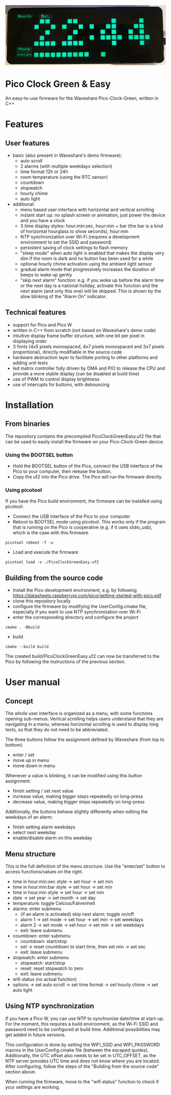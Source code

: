 ![image](Clock.jpeg)

# Pico Clock Green & Easy
An easy-to-use firmware for the Waveshare Pico-Clock-Green, written in C++

# Features
## User features
- basic (also present in Waveshare's demo firmware):
    - auto scroll
    - 2 alarms (with multiple weekdays selection)
    - time format 12h or 24h
    - room temperature (using the RTC sensor)
    - countdown
    - stopwatch
    - hourly chime
    - auto light
- additional:
    - menu based user interface with horizontal and vertical scrolling
    - instant start up: no splash screen or animation, just power the device and you have a clock
    - 3 time display styles: hour:min:sec, hour:min + bar (the bar is a kind of horizontal hourglass to show seconds), hour:min
    - NTP synchronization over Wi-Fi (requires a development environment to set the SSID and password)
    - persistent saving of clock settings to flash memory
    - "sleep mode" when auto light is enabled that makes the display very dim if the room is dark and no button has been used for a while
    - optional hourly chime activation using the ambient light sensor
    - gradual alarm mode that progressively increases the duration of beeps to wake up gently
    - "skip next alarm" function: e.g. if you woke up before the alarm time or the next day is a national holiday, activate this function and the next alarm (and only this one) will be skipped. This is shown by the slow blinking of the "Alarm On" indicator.

## Technical features
- support for Pico and Pico W
- written in C++ from scratch (not based on Waveshare's demo code)
- intuitive display frame buffer structure, with one bit per pixel in displaying order
- 3 fonts (4x5 pixels monospaced, 4x7 pixels monospaced and 3x7 pixels proportional), directly modifiable in the source code
- hardware abstraction layer to facilitate porting to other platforms and adding unit tests
- led matrix controller fully driven by DMA and PIO to release the CPU and provide a more stable display (can be disabled at build time)
- use of PWM to control display brightness
- use of interrupts for buttons, with debouncing


# Installation
## From binaries

The repository contains the precompiled PicoClockGreenEasy.uf2 file that can be used to easily install the firmware on your Pico-Clock-Green device.

### Using the BOOTSEL button
- Hold the BOOTSEL button of the Pico, connect the USB interface of the Pico to your computer, then release the button.
- Copy the uf2 into the Pico drive. The Pico will run the firmware directly.

### Using picotool
If you have the Pico build environment, the firmware can be installed using picotool:
- Connect the USB interface of the Pico to your computer
- Reboot to BOOTSEL mode using picotool. This works only if the program that is running on the Pico is cooperative (e.g. if it uses stdio_usb), which is the case with this firmware.
```
picotool reboot -f -u
```
- Load and execute the firmware
```
picotool load -x ./PicoClockGreenEasy.uf2
```

## Building from the source code

- Install the Pico development environment, e.g. by following https://datasheets.raspberrypi.com/pico/getting-started-with-pico.pdf
- clone this repository locally
- configure the firmware by modifying the UserConfig.cmake file, especially if you want to use NTP synchronization over Wi-Fi
- enter the corresponding directory and configure the project
```
cmake . -Bbuild
```
- build
```
cmake --build build
```

The created build/PicoClockGreenEasy.uf2 can now be transferred to the Pico by following the instructions of the previous section.

# User manual

## Concept

The whole user interface is organized as a menu, with some functions opening sub-menus. Vertical scrolling helps users understand that they are navigating in a menu, whereas horizontal scrolling is used to display long texts, so that they do not need to be abbreviated.

The three buttons follow the assignment defined by Waveshare (from top to bottom):
- enter / set
- move up in menu
- move down in menu

Whenever a value is blinking, it can be modified using this button assignment:
- finish setting / set next value
- increase value, making bigger steps repeatedly on long-press
- decrease value, making bigger steps repeatedly on long-press

Additionally, the buttons behave slightly differently when editing the weekdays of an alarm:
- finish setting alarm weekdays
- select next weekday
- enable/disable alarm on this weekday

## Menu structure
This is the full definition of the menu structure. Use the "enter/set" button to access functions/values on the right.

- time in hour:min:sec style &rarr; set hour &rarr; set min
- time in hour:min:bar style &rarr; set hour &rarr; set min
- time in hour:min style &rarr; set hour &rarr; set min
- date &rarr; set year &rarr; set month &rarr; set day
- temperature: toggle Celcius/Fahrenheit
- alarms: enter submenu
    - (if an alarm is activated) skip next alarm: toggle on/off
    - alarm 1 &rarr; set mode &rarr; set hour &rarr; set min &rarr; set weekdays
    - alarm 2 &rarr; set mode &rarr; set hour &rarr; set min &rarr; set weekdays
    - exit: leave submenu
- countdown: enter submenu
    - countdown: start/stop 
    - set &rarr; reset countdown to start time, then set min &rarr; set sec
    - exit: leave submenu
- stopwatch: enter submenu
    - stopwatch: start/stop
    - reset: reset stopwatch to zero
    - exit: leave submenu
- wifi status (no actual function)
- options &rarr; set auto scroll &rarr; set time format &rarr; set hourly chime &rarr; set auto light

## Using NTP synchronization

If you have a Pico W, you can use NTP to synchronize date/time at start-up. For the moment, this requires a build environment, as the Wi-Fi SSID and password need to be configured at build time. Additional possibilities may get added in future versions.

This configuration is done by setting the WIFI_SSID and WIFI_PASSWORD macros in the UserConfig.cmake file (between the escaped quotes). Additionally, the UTC offset also needs to be set in UTC_OFFSET, as the NTP server provides UTC time and does not know where you are located. After configuring, follow the steps of the "Building from the source code" section above. 

When running the firmware, move to the "wifi status" function to check if your settings are working.